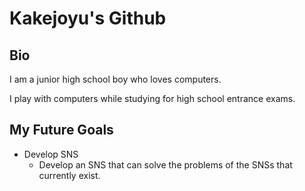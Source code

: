 # Kakejoyu's Github

## Bio
I am a junior high school boy who loves computers.

I play with computers while studying for high school entrance exams.

## My Future Goals
- Develop SNS
  - Develop an SNS that can solve the problems of the SNSs that currently exist.
